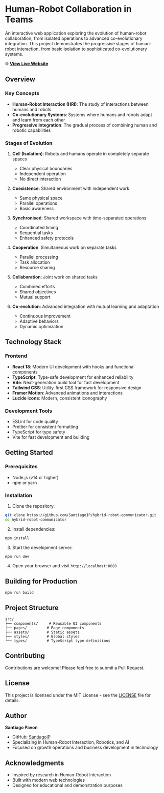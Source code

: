 # Human-Robot Collaboration in Teams

An interactive web application exploring the evolution of human-robot collaboration, from isolated operations to advanced co-evolutionary integration. This project demonstrates the progressive stages of human-robot interaction, from basic isolation to sophisticated co-evolutionary systems.

🌐 **[View Live Website](https://santiagoip.github.io/hybrid-robot-communicator/)**

## Overview

### Key Concepts

- **Human-Robot Interaction (HRI)**: The study of interactions between humans and robots
- **Co-evolutionary Systems**: Systems where humans and robots adapt and learn from each other
- **Progressive Integration**: The gradual process of combining human and robotic capabilities

### Stages of Evolution

1. **Cell (Isolation)**: Robots and humans operate in completely separate spaces
   - Clear physical boundaries
   - Independent operation
   - No direct interaction

2. **Coexistence**: Shared environment with independent work
   - Same physical space
   - Parallel operations
   - Basic awareness

3. **Synchronised**: Shared workspace with time-separated operations
   - Coordinated timing
   - Sequential tasks
   - Enhanced safety protocols

4. **Cooperation**: Simultaneous work on separate tasks
   - Parallel processing
   - Task allocation
   - Resource sharing

5. **Collaboration**: Joint work on shared tasks
   - Combined efforts
   - Shared objectives
   - Mutual support

6. **Co-evolution**: Advanced integration with mutual learning and adaptation
   - Continuous improvement
   - Adaptive behaviors
   - Dynamic optimization

## Technology Stack

### Frontend
- **React 18**: Modern UI development with hooks and functional components
- **TypeScript**: Type-safe development for enhanced reliability
- **Vite**: Next-generation build tool for fast development
- **Tailwind CSS**: Utility-first CSS framework for responsive design
- **Framer Motion**: Advanced animations and interactions
- **Lucide Icons**: Modern, consistent iconography

### Development Tools
- ESLint for code quality
- Prettier for consistent formatting
- TypeScript for type safety
- Vite for fast development and building

## Getting Started

### Prerequisites

- Node.js (v14 or higher)
- npm or yarn

### Installation

1. Clone the repository:
```bash
git clone https://github.com/SantiagoIP/hybrid-robot-communicator.git
cd hybrid-robot-communicator
```

2. Install dependencies:
```bash
npm install
```

3. Start the development server:
```bash
npm run dev
```

4. Open your browser and visit `http://localhost:8080`

## Building for Production

```bash
npm run build
```

## Project Structure

```
src/
├── components/     # Reusable UI components
├── pages/         # Page components
├── assets/        # Static assets
├── styles/        # Global styles
└── types/         # TypeScript type definitions
```

## Contributing

Contributions are welcome! Please feel free to submit a Pull Request.

## License

This project is licensed under the MIT License - see the [LICENSE](LICENSE) file for details.

## Author

**Santiago Pavon**
- GitHub: [SantiagoIP](https://github.com/SantiagoIP)
- Specializing in Human-Robot Interaction, Robotics, and AI
- Focused on growth operations and business development in technology

## Acknowledgments

- Inspired by research in Human-Robot Interaction
- Built with modern web technologies
- Designed for educational and demonstration purposes
